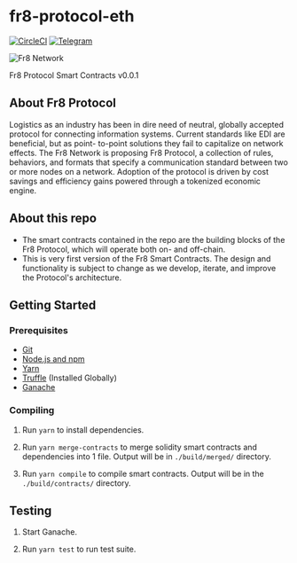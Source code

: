 # fr8-protocol-eth
[![CircleCI](https://circleci.com/gh/fr8network/fr8-protocol-eth/tree/master.svg?style=shield)](https://circleci.com/gh/fr8network/fr8-protocol-eth/tree/master)
[![Telegram](https://img.shields.io/badge/9k+-telegram-blue.svg)](https://t.me/fr8network)

![Fr8 Network](http://i66.tinypic.com/97ikxz.png)

Fr8 Protocol Smart Contracts v0.0.1

## About Fr8 Protocol
Logistics as an industry has been in dire need of neutral, globally accepted protocol for connecting information systems. Current standards like EDI are beneficial, but as point- to-point solutions they fail to capitalize on network effects. The Fr8 Network is proposing Fr8 Protocol, a collection of rules, behaviors, and formats that specify a communication standard between two or more nodes on a network. Adoption of the protocol is driven by cost savings and efficiency gains powered through a tokenized economic engine.

## About this repo
* The smart contracts contained in the repo are the building blocks of the Fr8 Protocol, which will operate both on- and off-chain.
* This is very first version of the Fr8 Smart Contracts. The design and functionality is subject to change as we develop, iterate, and improve the Protocol's architecture.

## Getting Started

### Prerequisites

* [Git](https://git-scm.com/)
* [Node.js and npm](https://nodejs.org/)
* [Yarn](https://yarnpkg.com/lang/en/)
* [Truffle](http://truffleframework.com/) (Installed Globally)
* [Ganache](http://truffleframework.com/ganache/)

### Compiling

1. Run `yarn` to install dependencies.

2. Run `yarn merge-contracts` to merge solidity smart contracts and dependencies into 1 file. Output will be in `./build/merged/` directory.

3. Run `yarn compile` to compile smart contracts. Output will be in the `./build/contracts/` directory.

## Testing

1. Start Ganache.

2. Run `yarn test` to run test suite.
